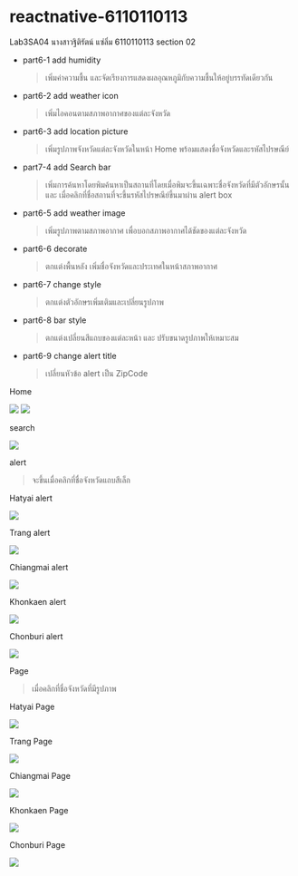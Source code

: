 # reactnative-6110110113
Lab3SA04
นางสาวฐิติรัตน์ แซ่ลิ่ม 6110110113 section 02

- part6-1 add humidity
  > เพิ่มค่าความชื้น และจัดเรียงการแสดงผลอุณหภูมิกับความชื้นให้อยู่บรรทัดเดียวกัน
- part6-2 add weather icon
  > เพิ่มไอคอนตามสภาพอากาศของแต่ละจังหวัด
- part6-3 add location picture
  > เพิ่มรูปภาพจังหวัดแต่ละจังหวัดในหน้า Home พร้อมแสดงชื่อจังหวัดและรหัสไปรษณีย์
- part7-4 add Search bar
  > เพิ่มการค้นหาโดยพิมค้นหาเป็นสถานที่โดยเมื่อพิมจะขึ้นเฉพาะชื่อจังหวัดที่มีตัวอักษรนั้น และ เมื่อคลิกที่ชื่อสถานที่จะขึ้นรหัสไปรษณีย์ขึ้นมาผ่าน alert box
- part6-5 add weather image
  > เพิ่มรูปภาพตามสภาพอากาศ เพื่อบอกสภาพอากาศได้ชัดของแต่ละจังหวัด
- part6-6 decorate
  > ตกแต่งพื้นหลัง เพิ่มชื่อจังหวัดและประเทศในหน้าสภาพอากาศ
- part6-7 change style
  > ตกแต่งตัวอักษรเพิ่มเติมและเปลี่ยนรูปภาพ
- part6-8 bar style
  > ตกแต่งเปลี่ยนสีแถบของแต่ละหน้า และ ปรับขนาดรูปภาพให้เหมาะสม
- part6-9 change alert title
  > เปลี่ยนหัวข้อ alert เป็น ZipCode
    
Home

<img src="https://github.com/ThitiratSaelim/reactnative-6110110113/blob/master/Home.JPG"/>
<img src="https://github.com/ThitiratSaelim/reactnative-6110110113/blob/master/Home_2.JPG"/>

search

<img src="https://github.com/ThitiratSaelim/reactnative-6110110113/blob/master/search.JPG"/>

alert 
> จะขึ้นเมื่อคลิกที่ชื่อจังหวัดแถบสีเล็ก

Hatyai alert

<img src="https://github.com/ThitiratSaelim/reactnative-6110110113/blob/master/alert_hatyai.JPG"/>

Trang alert

<img src="https://github.com/ThitiratSaelim/reactnative-6110110113/blob/master/alert_trang.JPG"/>

Chiangmai alert

<img src="https://github.com/ThitiratSaelim/reactnative-6110110113/blob/master/alert_chiangmai.JPG"/>

Khonkaen alert

<img src="https://github.com/ThitiratSaelim/reactnative-6110110113/blob/master/alert_khonkaen.JPG"/>

Chonburi alert

<img src="https://github.com/ThitiratSaelim/reactnative-6110110113/blob/master/alert_chonburi.JPG"/>

Page
> เมื่อคลิกที่ชื่อจังหวัดที่มีรูปภาพ

Hatyai Page

<img src="https://github.com/ThitiratSaelim/reactnative-6110110113/blob/master/weatherpage_hatyai.JPG"/>

Trang Page

<img src="https://github.com/ThitiratSaelim/reactnative-6110110113/blob/master/weatherpage_trang.JPG"/>

Chiangmai Page

<img src="https://github.com/ThitiratSaelim/reactnative-6110110113/blob/master/weatherpage_chiangmai.JPG"/>

Khonkaen Page

<img src="https://github.com/ThitiratSaelim/reactnative-6110110113/blob/master/weatherpage_khonkaen.JPG"/>

Chonburi Page

<img src="https://github.com/ThitiratSaelim/reactnative-6110110113/blob/master/weatherpage_chonburi.JPG"/>

